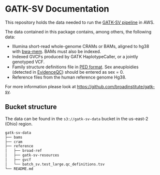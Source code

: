 # GATK-SV Documentation

This repository holds the data needed to run the [GATK-SV pipeline](https://github.com/broadinstitute/gatk-sv) in AWS.

 
The data contained in this package contains, among others, the following data:
* Illumina short-read whole-genome CRAMs or BAMs, aligned to hg38 with [bwa-mem](https://github.com/lh3/bwa). BAMs must also be indexed.
* Indexed GVCFs produced by GATK HaplotypeCaller, or a jointly genotyped VCF.
* Family structure definitions file in [PED format](https://gatk.broadinstitute.org/hc/en-us/articles/360035531972-PED-Pedigree-format). Sex aneuploidies (detected in [EvidenceQC](https://github.com/broadinstitute/gatk-sv#evidence-qc)) should be entered as sex = 0.
* Reference files from the human reference genome Hg38.

For more information please look at https://github.com/broadinstitute/gatk-sv.

## Bucket structure

The data can be found in the `s3://gatk-sv-data` bucket in the us-east-2 (Ohio) region.

```bash
gatk-sv-data
├── bams
├── cram
├── reference
│   ├── broad-ref
│   ├── gatk-sv-resources
│   ├── gvcf
│   └── batch_sv.test_large.qc_definitions.tsv
└── README.md
```
